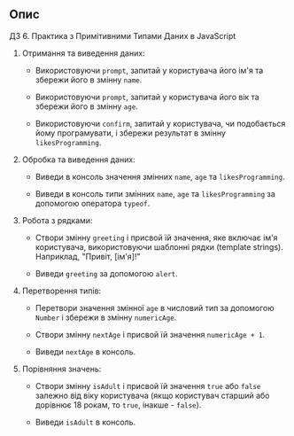 ## Опис

ДЗ 6. Практика з Примітивними Типами Даних в JavaScript

1. Отримання та виведення даних:

    - Використовуючи `prompt`, запитай у користувача його ім'я та збережи його в змінну `name`.

    - Використовуючи `prompt`, запитай у користувача його вік та збережи його в змінну `age`.

    - Використовуючи `confirm`, запитай у користувача, чи подобається йому програмувати, і збережи результат в змінну `likesProgramming`.

2. Обробка та виведення даних:

    - Виведи в консоль значення змінних `name`, `age` та `likesProgramming`.

    - Виведи в консоль типи змінних `name`, `age` та `likesProgramming` за допомогою оператора `typeof`.

3. Робота з рядками:

    - Створи змінну `greeting` і присвой їй значення, яке включає ім'я користувача, використовуючи шаблонні рядки (template strings). Наприклад, "Привіт, [ім'я]!"

    - Виведи `greeting` за допомогою `alert`.

4. Перетворення типів:

    - Перетвори значення змінної `age` в числовий тип за допомогою `Number` і збережи в змінну `numericAge`.

    - Створи змінну `nextAge` і присвой їй значення `numericAge + 1`.

    - Виведи `nextAge` в консоль.

5. Порівняння значень:

    - Створи змінну `isAdult` і присвой їй значення `true` або `false` залежно від віку користувача (якщо користувач старший або дорівнює 18 рокам, то `true`, інакше - `false`).

    - Виведи `isAdult` в консоль.